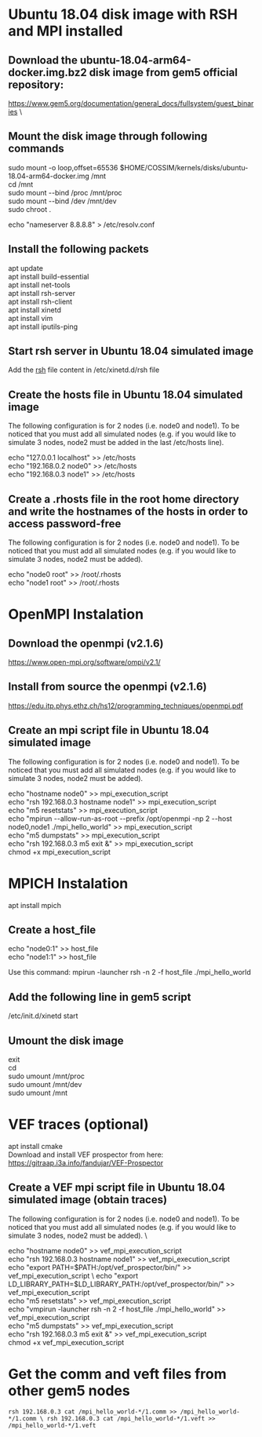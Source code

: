 # Ubuntu 18.04 disk image with RSH and MPI installed

## Download the ubuntu-18.04-arm64-docker.img.bz2 disk image from gem5 official repository: 
https://www.gem5.org/documentation/general_docs/fullsystem/guest_binaries \

## Mount the disk image through following commands
sudo mount -o loop,offset=65536 $HOME/COSSIM/kernels/disks/ubuntu-18.04-arm64-docker.img /mnt \
cd /mnt \
sudo mount --bind /proc /mnt/proc \
sudo mount --bind /dev /mnt/dev \
sudo chroot .

echo "nameserver 8.8.8.8" > /etc/resolv.conf


## Install the following packets
apt update \
apt install build-essential \
apt install net-tools \
apt install rsh-server \
apt install rsh-client \
apt install xinetd \
apt install vim \
apt install iputils-ping

## Start rsh server in Ubuntu 18.04 simulated image
Add the [rsh](rsh) file content in /etc/xinetd.d/rsh file

## Create the hosts file in Ubuntu 18.04 simulated image
The following configuration is for 2 nodes (i.e. node0 and node1). To be noticed that you must add all simulated nodes (e.g. if you would like to simulate 3 nodes, node2 must be added in the last /etc/hosts line).

echo "127.0.0.1 localhost" >> /etc/hosts \
echo "192.168.0.2 node0" >> /etc/hosts \
echo "192.168.0.3 node1" >> /etc/hosts

## Create a .rhosts file in the root home directory and write the hostnames of the hosts in order to access password-free
The following configuration is for 2 nodes (i.e. node0 and node1). To be noticed that you must add all simulated nodes (e.g. if you would like to simulate 3 nodes, node2 must be added).

echo "node0 root" >> /root/.rhosts \
echo "node1 root" >> /root/.rhosts

# OpenMPI Instalation
## Download the openmpi (v2.1.6)
https://www.open-mpi.org/software/ompi/v2.1/ 

## Install from source the openmpi (v2.1.6)
https://edu.itp.phys.ethz.ch/hs12/programming_techniques/openmpi.pdf 

## Create an mpi script file in Ubuntu 18.04 simulated image
The following configuration is for 2 nodes (i.e. node0 and node1). To be noticed that you must add all simulated nodes (e.g. if you would like to simulate 3 nodes, node2 must be added).

echo "hostname node0" >> mpi_execution_script \
echo "rsh 192.168.0.3 hostname node1" >> mpi_execution_script \
echo "m5 resetstats" >> mpi_execution_script \
echo "mpirun --allow-run-as-root --prefix /opt/openmpi -np 2 --host node0,node1 ./mpi_hello_world" >> mpi_execution_script \
echo "m5 dumpstats" >> mpi_execution_script \
echo "rsh 192.168.0.3 m5 exit &" >> mpi_execution_script \
chmod +x mpi_execution_script

# MPICH Instalation
apt install mpich

## Create a host_file
echo "node0:1" >> host_file \
echo "node1:1" >> host_file

Use this command: mpirun -launcher rsh -n 2 -f host_file ./mpi_hello_world

## Add the following line in gem5 script
/etc/init.d/xinetd start 


## Umount the disk image
exit \
cd \
sudo umount /mnt/proc \
sudo umount /mnt/dev \
sudo umount /mnt


# VEF traces (optional)
apt install cmake \
Download and install VEF prospector from here: https://gitraap.i3a.info/fandujar/VEF-Prospector

## Create a VEF mpi script file in Ubuntu 18.04 simulated image (obtain traces)
The following configuration is for 2 nodes (i.e. node0 and node1). To be noticed that you must add all simulated nodes (e.g. if you would like to simulate 3 nodes, node2 must be added). \

echo "hostname node0" >> vef_mpi_execution_script \
echo "rsh 192.168.0.3 hostname node1" >> vef_mpi_execution_script \
echo "export PATH=$PATH:/opt/vef_prospector/bin/" >> vef_mpi_execution_script \
echo "export LD_LIBRARY_PATH=$LD_LIBRARY_PATH:/opt/vef_prospector/bin/" >> vef_mpi_execution_script \
echo "m5 resetstats" >> vef_mpi_execution_script \
echo "vmpirun -launcher rsh -n 2 -f host_file ./mpi_hello_world" >> vef_mpi_execution_script \
echo "m5 dumpstats" >> vef_mpi_execution_script \
echo "rsh 192.168.0.3 m5 exit &" >> vef_mpi_execution_script \
chmod +x vef_mpi_execution_script

# Get the comm and veft files from other gem5 nodes
`rsh 192.168.0.3 cat /mpi_hello_world-*/1.comm >> /mpi_hello_world-*/1.comm \
rsh 192.168.0.3 cat /mpi_hello_world-*/1.veft >> /mpi_hello_world-*/1.veft`

